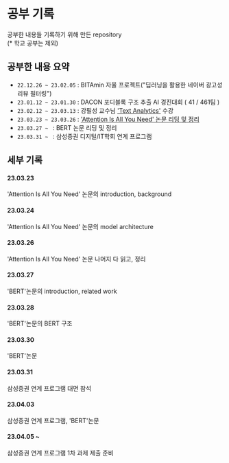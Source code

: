 # 공부 기록 
공부한 내용들 기록하기 위해 만든 repository <br>
(\* 학교 공부는 제외) 
<br>


## 공부한 내용 요약 
- `22.12.26 ~ 23.02.05` : BITAmin 자율 프로젝트("딥러닝을 활용한 네이버 광고성 리뷰 필터링")
- `23.01.12 ~ 23.01.30` : DACON 포디블록 구조 추출 AI 경진대회 ( 41 / 461팀 )
- `23.02.12 ~ 23.03.13` : 강필성 교수님 ['Text Analytics'](https://www.youtube.com/watch?v=UInnl60pzkA&list=PLetSlH8YjIfVzHuSXtG4jAC2zbEAErXWm) 수강
- `23.03.23 ~ 23.03.26` : ['Attention Is All You Need' 논문 리딩 및 정리](https://github.com/jswooo/What_I_learned/blob/main/Paper_reviews/Attention_Is_All_You_Need/Attention_Is_All_You_Need.md) 
- `23.03.27 ~ ` : BERT 논문 리딩 및 정리 
- `23.03.31 ~ ` : 삼성증권 디지털/IT학회 연계 프로그램  

## 세부 기록

#### 23.03.23
'Attention Is All You Need' 논문의 introduction, background 

#### 23.03.24
'Attention Is All You Need' 논문의 model architecture

#### 23.03.26 
'Attention Is All You Need' 논문 나머지 다 읽고, 정리

#### 23.03.27
'BERT'논문의 introduction, related work 

#### 23.03.28
'BERT'논문의 BERT 구조 

#### 23.03.30
'BERT'논문 

#### 23.03.31 
삼성증권 연계 프로그램 대면 참석 

#### 23.04.03
삼성증권 연계 프로그램, 'BERT'논문

#### 23.04.05 ~
삼성증권 연계 프로그램 1차 과제 제출 준비
